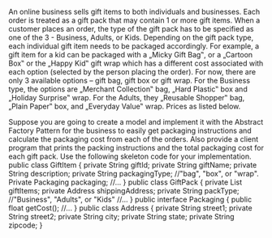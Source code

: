 An online business sells gift items to both individuals and businesses.
 Each order is treated as a gift pack that may contain 1 or more gift items. 
When a customer places an order, the type of the gift pack has to be specified as 
one of the 3 - Business, Adults, or Kids. Depending on the gift pack type, each
 individual gift item needs to be packaged accordingly. For example, a gift item
 for a kid can be packaged with a „Micky Gift Bag‟, or a „Cartoon Box‟ or the
 „Happy Kid‟ gift wrap which has a different cost associated with each option 
(selected by the person placing the order). For now, there are only 3 available
 options – gift bag, gift box or gift wrap. For the Business type, the options are
 „Merchant Collection‟ bag, „Hard Plastic‟ box and „Holiday Surprise‟ wrap. 
For the Adults, they „Reusable Shopper‟ bag, 
„Plain Paper‟ box, and „Everyday Value‟ wrap. Prices as listed below.

Suppose you are going to create a model and implement it with the Abstract Factory Pattern 
for the business to easily get packaging instructions and calculate the packaging cost from
each of the orders. Also provide a client program that prints the packing instructions and 
the total packaging cost for each gift pack.
Use the following skeleton code for your implementation.
public class GiftItem {
private String giftId;
private String giftName;
private String description;
private String packagingType; //"bag", "box", or "wrap".
Private Packaging packaging;
//…
}
public class GiftPack {
private List<GiftItem> giftItems;
private Address shippingAddress;
private String packType; //"Business", "Adults", or "Kids"
//…
}
public interface Packaging {
public float getCost();
//...
}
public class Address {
private String street1;
private String street2;
private String city;
private String state;
private String zipcode;
}